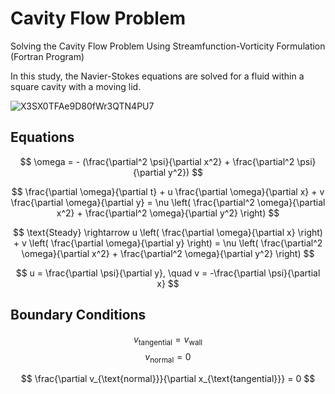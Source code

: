 # Cavity Flow Problem
Solving the Cavity Flow Problem Using Streamfunction-Vorticity Formulation (Fortran Program)


In this study, the Navier-Stokes equations are solved for a fluid within a square cavity with a moving lid.

![X3SX0TFAe9D80fWr3QTN4PU7](https://github.com/user-attachments/assets/32c5ece0-ee56-40ba-8ba8-c7aa10d87bb8)

## Equations

$$ \omega = - (\frac{\partial^2 \psi}{\partial x^2} + \frac{\partial^2 \psi}{\partial y^2}) $$

$$ \frac{\partial \omega}{\partial t} + u \frac{\partial \omega}{\partial x} + v \frac{\partial \omega}{\partial y} = \nu \left( \frac{\partial^2 \omega}{\partial x^2} + \frac{\partial^2 \omega}{\partial y^2} \right) $$

$$ \text{Steady} \rightarrow u \left( \frac{\partial \omega}{\partial x} \right) + v \left( \frac{\partial \omega}{\partial y} \right) = \nu \left( \frac{\partial^2 \omega}{\partial x^2} + \frac{\partial^2 \omega}{\partial y^2} \right) $$

$$ u = \frac{\partial \psi}{\partial y}, \quad v = -\frac{\partial \psi}{\partial x} $$

## Boundary Conditions

$$ v_{\text{tangential}} = v_{\text{wall}} $$ $$ v_{\text{normal}} = 0 $$

$$ \frac{\partial v_{\text{normal}}}{\partial x_{\text{tangential}}} = 0 $$
